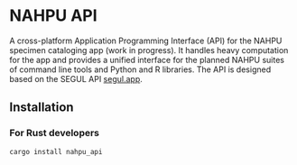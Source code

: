 # NAHPU API

A cross-platform Application Programming Interface (API) for the NAHPU specimen cataloging app (work in progress). It handles heavy computation for the app and provides a unified interface for the planned NAHPU suites of command line tools and Python and R libraries. The API is designed based on the SEGUL API [segul.app](https://segul.app).

## Installation

### For Rust developers

```bash
cargo install nahpu_api
```
